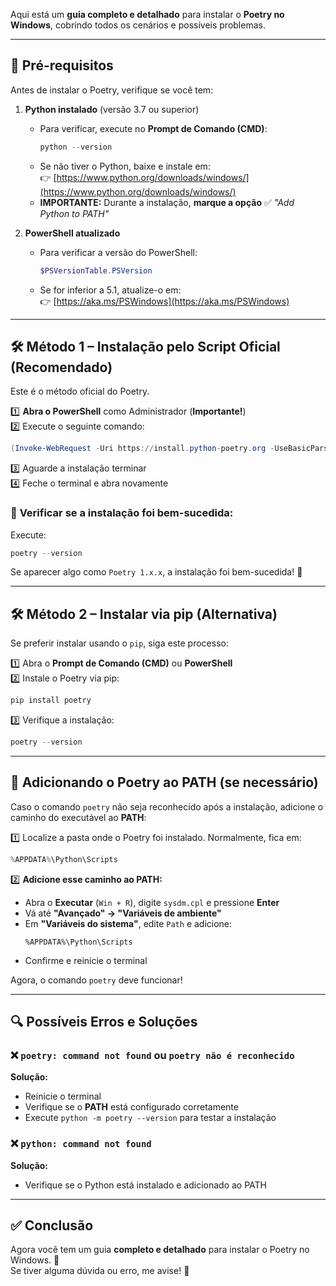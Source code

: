 Aqui está um **guia completo e detalhado** para instalar o **Poetry no Windows**, cobrindo todos os cenários e possíveis problemas.  

---

## 📌 **Pré-requisitos**
Antes de instalar o Poetry, verifique se você tem:  

1. **Python instalado** (versão 3.7 ou superior)  
   - Para verificar, execute no **Prompt de Comando (CMD)**:  
     ```powershell
     python --version
     ```
   - Se não tiver o Python, baixe e instale em:  
     👉 [https://www.python.org/downloads/windows/](https://www.python.org/downloads/windows/)  
   - **IMPORTANTE:** Durante a instalação, **marque a opção** ✅ *"Add Python to PATH"*  

2. **PowerShell atualizado**  
   - Para verificar a versão do PowerShell:  
     ```powershell
     $PSVersionTable.PSVersion
     ```
   - Se for inferior a 5.1, atualize-o em:  
     👉 [https://aka.ms/PSWindows](https://aka.ms/PSWindows)  

---

## 🛠️ **Método 1 – Instalação pelo Script Oficial (Recomendado)**
Este é o método oficial do Poetry.  

1️⃣ **Abra o PowerShell** como Administrador (**Importante!**)  
2️⃣ Execute o seguinte comando:  
   ```powershell
   (Invoke-WebRequest -Uri https://install.python-poetry.org -UseBasicParsing).Content | python -
   ```
3️⃣ Aguarde a instalação terminar  
4️⃣ Feche o terminal e abra novamente  

### 🔹 **Verificar se a instalação foi bem-sucedida:**  
Execute:  
```powershell
poetry --version
```
Se aparecer algo como `Poetry 1.x.x`, a instalação foi bem-sucedida! 🎉  

---

## 🛠️ **Método 2 – Instalar via pip (Alternativa)**
Se preferir instalar usando o `pip`, siga este processo:  

1️⃣ Abra o **Prompt de Comando (CMD)** ou **PowerShell**  
2️⃣ Instale o Poetry via pip:  
   ```powershell
   pip install poetry
   ```
3️⃣ Verifique a instalação:  
   ```powershell
   poetry --version
   ```

---

## 🔧 **Adicionando o Poetry ao PATH (se necessário)**
Caso o comando `poetry` não seja reconhecido após a instalação, adicione o caminho do executável ao **PATH**:  

1️⃣ Localize a pasta onde o Poetry foi instalado. Normalmente, fica em:
   ```powershell
   %APPDATA%\Python\Scripts
   ```
2️⃣ **Adicione esse caminho ao PATH:**  
   - Abra o **Executar** (`Win + R`), digite `sysdm.cpl` e pressione **Enter**  
   - Vá até **"Avançado" → "Variáveis de ambiente"**  
   - Em **"Variáveis do sistema"**, edite `Path` e adicione:  
     ```
     %APPDATA%\Python\Scripts
     ```
   - Confirme e reinicie o terminal  

Agora, o comando `poetry` deve funcionar!  

---

## 🔍 **Possíveis Erros e Soluções**
### ❌ `poetry: command not found` ou `poetry não é reconhecido`
**Solução:**  
- Reinicie o terminal  
- Verifique se o **PATH** está configurado corretamente  
- Execute `python -m poetry --version` para testar a instalação  

### ❌ `python: command not found`
**Solução:**  
- Verifique se o Python está instalado e adicionado ao PATH  

---

## ✅ **Conclusão**
Agora você tem um guia **completo e detalhado** para instalar o Poetry no Windows. 🚀  
Se tiver alguma dúvida ou erro, me avise! 💬
